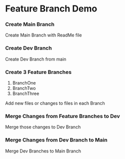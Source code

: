 # Feature Branch Demo

### Create Main Branch
Create Main Branch with ReadMe file

### Create Dev Branch
Create Dev Branch from main

### Create 3 Feature Branches
1. BranchOne
2. BranchTwo
3. BranchThree

Add new files or changes to files in each Branch

### Merge Changes from Feature Branches to Dev

Merge those changes to Dev Branch

### Merge Changes from Dev Branch to Main

Merge Dev Branches to Main Branch